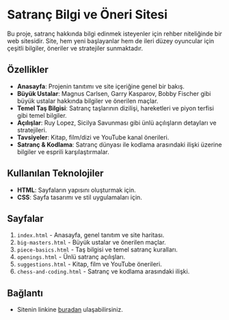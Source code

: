 # Satranç Bilgi ve Öneri Sitesi

Bu proje, satranç hakkında bilgi edinmek isteyenler için rehber niteliğinde bir web sitesidir. Site, hem yeni başlayanlar hem de ileri düzey oyuncular için çeşitli bilgiler, öneriler ve stratejiler sunmaktadır.

## Özellikler

- **Anasayfa**: Projenin tanıtımı ve site içeriğine genel bir bakış.
- **Büyük Ustalar**: Magnus Carlsen, Garry Kasparov, Bobby Fischer gibi büyük ustalar hakkında bilgiler ve önerilen maçlar.
- **Temel Taş Bilgisi**: Satranç taşlarının dizilişi, hareketleri ve piyon terfisi gibi temel bilgiler.
- **Açılışlar**: Ruy Lopez, Sicilya Savunması gibi ünlü açılışların detayları ve stratejileri.
- **Tavsiyeler**: Kitap, film/dizi ve YouTube kanal önerileri.
- **Satranç & Kodlama**: Satranç dünyası ile kodlama arasındaki ilişki üzerine bilgiler ve esprili karşılaştırmalar.

## Kullanılan Teknolojiler

- **HTML**: Sayfaların yapısını oluşturmak için.
- **CSS**: Sayfa tasarımı ve stil uygulamaları için.

## Sayfalar

1. `index.html` - Anasayfa, genel tanıtım ve site haritası.
2. `big-masters.html` - Büyük ustalar ve önerilen maçlar.
3. `piece-basics.html` - Taş bilgisi ve temel satranç kuralları.
4. `openings.html` - Ünlü satranç açılışları.
5. `suggestions.html` - Kitap, film ve YouTube önerileri.
6. `chess-and-coding.html` - Satranç ve kodlama arasındaki ilişki.

## Bağlantı


- Sitenin linkine [buradan](https://arif-kemal.github.io/chess_website/) ulaşabilirsiniz.



